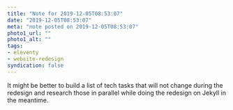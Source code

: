 ```yaml
---
title: "Note for 2019-12-05T08:53:07"
date: "2019-12-05T08:53:07"
meta: "note posted on 2019-12-05T08:53:07"
photo1_url: ""
photo1_alt: ""
tags:
- eleventy
- website-redesign
syndication: false
---
```

It might be better to build a list of tech tasks that will not change during the redesign and research those in parallel while doing the redesign on Jekyll in the meantime.
